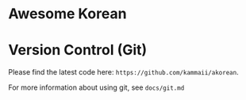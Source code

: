 # Awesome Korean

# Version Control (Git)

Please find the latest code here:
`https://github.com/kammaii/akorean`.

For more information about using git, see `docs/git.md`
